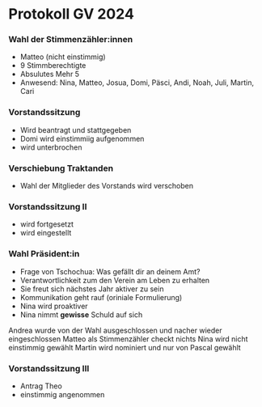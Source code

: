 # Protokoll GV 2024

### Wahl der Stimmenzähler:innen
- Matteo (nicht einstimmig)
- 9 Stimmberechtigte
- Absulutes Mehr 5
- Anwesend: Nina, Matteo, Josua, Domi, Päsci, Andi, Noah, Juli, Martin, Cari

### Vorstandssitzung
- Wird beantragt und stattgegeben
- Domi wird einstimmiig aufgenommen
- wird unterbrochen

### Verschiebung Traktanden
- Wahl der Mitglieder des Vorstands wird verschoben

### Vorstandssitzung II
- wird fortgesetzt
- wird eingestellt

### Wahl Präsident:in
- Frage von Tschochua: Was gefällt dir an deinem Amt?
- Verantwortlichkeit zum den Verein am Leben zu erhalten
- Sie freut sich nächstes Jahr aktiver zu sein
- Kommunikation geht rauf (oriniale Formulierung)
- Nina wird proaktiver
- Nina nimmt __gewisse__ Schuld auf sich

Andrea wurde von der Wahl ausgeschlossen und nacher wieder eingeschlossen
Matteo als Stimmenzähler checkt nichts
Nina wird nicht einstimmig gewählt
Martin wird nominiert und nur von Pascal gewählt

### Vorstandssitzung III
- Antrag Theo
- einstimmig angenommen
